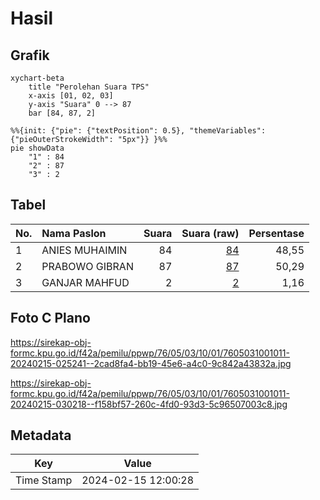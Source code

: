 # Hasil

## Grafik

```mermaid
xychart-beta
    title "Perolehan Suara TPS"
    x-axis [01, 02, 03]
    y-axis "Suara" 0 --> 87
    bar [84, 87, 2]
```

```mermaid
%%{init: {"pie": {"textPosition": 0.5}, "themeVariables": {"pieOuterStrokeWidth": "5px"}} }%%
pie showData
    "1" : 84
    "2" : 87
    "3" : 2
```

## Tabel

| No. | Nama Paslon    | Suara | Suara (raw) | Persentase |
|:--- |:-------------- | -----:| -----------:| ----------:|
| 1   | ANIES MUHAIMIN | 84    | [84][p-1]   | 48,55      |
| 2   | PRABOWO GIBRAN | 87    | [87][p-2]   | 50,29      |
| 3   | GANJAR MAHFUD  | 2     | [2][p-3]    | 1,16       |


[p-1]: https://github.com/gigit-pemilu/pemilu-2024-76-sulawesi-barat/blob/main/pilpres/hitung-suara/sub/76-sulawesi-barat/sub/05-majene/sub/03-sendana/sub/1001-mosso/sub/011-tps/sub/paslon-1.txt
[p-2]: https://github.com/gigit-pemilu/pemilu-2024-76-sulawesi-barat/blob/main/pilpres/hitung-suara/sub/76-sulawesi-barat/sub/05-majene/sub/03-sendana/sub/1001-mosso/sub/011-tps/sub/paslon-2.txt
[p-3]: https://github.com/gigit-pemilu/pemilu-2024-76-sulawesi-barat/blob/main/pilpres/hitung-suara/sub/76-sulawesi-barat/sub/05-majene/sub/03-sendana/sub/1001-mosso/sub/011-tps/sub/paslon-3.txt

## Foto C Plano

https://sirekap-obj-formc.kpu.go.id/f42a/pemilu/ppwp/76/05/03/10/01/7605031001011-20240215-025241--2cad8fa4-bb19-45e6-a4c0-9c842a43832a.jpg

https://sirekap-obj-formc.kpu.go.id/f42a/pemilu/ppwp/76/05/03/10/01/7605031001011-20240215-030218--f158bf57-260c-4fd0-93d3-5c96507003c8.jpg


## Metadata

| Key        | Value               |
| ---------- | ------------------- |
| Time Stamp | 2024-02-15 12:00:28 |



